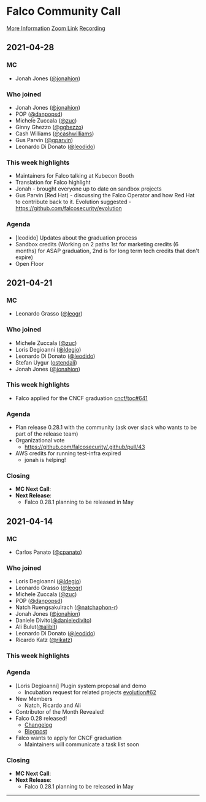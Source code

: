
# Falco Community Call

[More Information](https://github.com/falcosecurity/community)
[Zoom Link](https://zoom.us/my/cncffalcoproject)
[Recording](https://)


## 2021-04-28

### MC

- Jonah Jones ([@jonahjon](https://github.com/jonahjon))

### Who joined

- Jonah Jones ([@jonahjon](https://github.com/jonahjon))
- POP ([@danpopsd](https://github.com/danpopsd))
- Michele Zuccala ([@zuc](https://github.com/zuc))
- Ginny Ghezzo ([@gghezzo](https://github.com/gghezzo))
- Cash Williams ([@cashwilliams](https://github.com/cashwilliams))
- Gus Parvin ([@gparvin](https://github.com/gparvin))
- Leonardo Di Donato ([@leodido](https://github.com/leodido))

### This week highlights

- Maintainers for Falco talking at Kubecon Booth
- Translation for Falco highlight
- Jonah - brought everyone up to date on sandbox projects
- Gus Parvin (Red Hat) - discussing the Falco Operator and how Red Hat to contribute back to it.   Evolution suggested - https://github.com/falcosecurity/evolution

### Agenda

- [leodido] Updates about the graduation process
- Sandbox credits (Working on 2 paths 1st for marketing credits (6 months) for ASAP graduation, 2nd is for long term tech credits that don't expire)
- Open Floor



## 2021-04-21

### MC

- Leonardo Grasso ([@leogr](https://github.com/leogr))


### Who joined

- Michele Zuccala ([@zuc](https://github.com/zuc))
- Loris Degioanni ([@ldegio](https://github.com/ldegio))
- Leonardo Di Donato ([@leodido](https://github.com/leodido))
- Stefan Uygur ([ostendali](https://github.com/ostendali))
- Jonah Jones ([@jonahjon](https://github.com/jonahjon))


### This week highlights

- Falco applied for the CNCF graduation [cncf/toc#641](https://github.com/cncf/toc/pull/641)


### Agenda

- Plan release 0.28.1 with the community (ask over slack who wants to be part of the release team)
- Organizational vote
    - https://github.com/falcosecurity/.github/pull/43
- AWS credits for running test-infra expired
    - jonah is helping!



### Closing

- **MC Next Call**:
- **Next Release**:
    - Falco 0.28.1 planning to be released in May

## 2021-04-14

### MC
- Carlos Panato ([@cpanato](https://github.com/cpanato))


### Who joined

- Loris Degioanni ([@ldegio](https://github.com/ldegio))
- Leonardo Grasso ([@leogr](https://github.com/leogr))
- Michele Zuccala ([@zuc](https://github.com/zuc))
- POP ([@danpopsd](https://github.com/danpopsd))
- Natch Ruengsakulrach ([@natchaphon-r](https://github.com/natchaphon-r))
- Jonah Jones ([@jonahjon](https://github.com/jonahjon))
- Daniele Divito([@danieledivito](https://github.com/danieledivito))
- Ali Bulut([@aliblt](https://github.com/aliblt))
- Leonardo Di Donato ([@leodido](https://github.com/leodido))
- Ricardo Katz ([@rikatz](https://github.com/rikatz))

### This week highlights


### Agenda

- [Loris Degioanni] Plugin system proposal and demo
    - Incubation request for related projects [evolution#62](https://github.com/falcosecurity/evolution/issues/62)
- New Members
    - Natch, Ricardo and Ali
- Contributor of the Month Revealed!
- Falco 0.28 released!
    - [Changelog](https://github.com/falcosecurity/falco/releases/tag/0.28.0)
    - [Blogpost](https://falco.org/blog/falco-0-28-0/)
- Falco wants to apply for CNCF graduation
    - Maintainers will communicate a task list soon

### Closing

- **MC Next Call**:
- **Next Release**:
    - Falco 0.28.1 planning to be released in May
---
